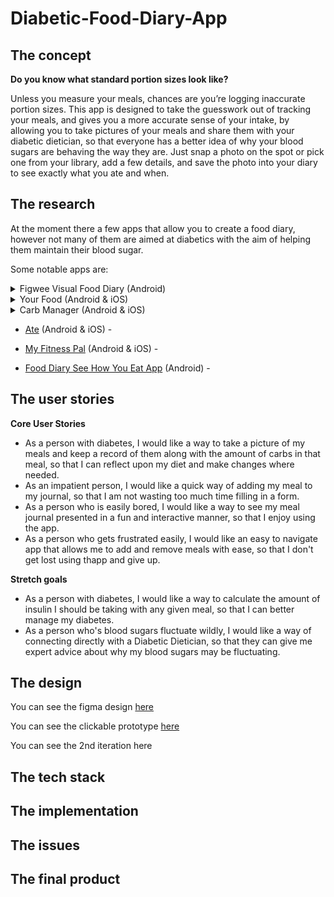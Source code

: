 # Diabetic-Food-Diary-App

## The concept

**Do you know what standard portion sizes look like?** 

Unless you measure your meals, chances are you’re logging inaccurate portion sizes. This app is designed to take the guesswork out of tracking your meals, and gives you a more accurate sense of your intake, by allowing you to take pictures of your meals and share them with your diabetic dietician, so that everyone has a better idea of why your blood sugars are behaving the way they are. Just snap a photo on the spot or pick one from your library, add a few details, and save the photo into your diary to see exactly what you ate and when. 

## The research

At the moment there a few apps that allow you to create a food diary, however not many of them are aimed at diabetics with the aim of helping them maintain their blood sugar. 

Some notable apps are:

<details><summary>Figwee Visual Food Diary (Android)</summary>
<br>
This app is no longer available on newer devices as it was made for older versions of android.

</details>    
<details><summary>Your Food (Android & iOS)</summary>
<br>
Your Food Journal offers tips and insights as you keep logging what you eat to help you make more informed decisions each day. It can:
<br>
<br>    

- Help easily track your meals and water each day    
- Log journal entries and help set goals as you better plan ahead
- See insights as you log your meals and water to help you make decisions
- Get notifications throughout the day

![image](https://user-images.githubusercontent.com/101563800/233860680-cb11e6d1-ad19-465c-836d-7788c862d6cc.png)

**Thoughts on the app**
    
- Simple colour coded design
- Titles at the top of the page
- The form for adding a food to the diary is simple
- Meal type Breakfast, Lunch, Dinner, Snack, Dessert option
- Large colourful buttons
- Tips to stay hydrated are bright and easy to read 
    
Here's a [link](https://apps.apple.com/us/app/your-food-journal/id1526909269) to the app    

    
</details>

<details><summary>Carb Manager (Android & iOS)</summary>

Carb Manager is an app that allows the user to count the amount of carbs and macros in their meal and take accountability for thier diet goals. It is designed to present data to the user in a visual format so that it makes it easier for them to stay on track with thier health goals, whether that's to lose weight, manage a long standing condition or just eat healthier.

**Thoughts on the app**

- 

Here's a [link](https://www.carbmanager.com/) to the app    
 
</details>

- [Ate](https://youate.com/) (Android & iOS) - 

- [My Fitness Pal](https://www.myfitnesspal.com/) (Android & iOS) - 

- [Food Diary See How You Eat App](https://play.google.com/store/apps/details?id=fi.seehowyoueat.shye&hl=en_GB&gl=US&pli=1) (Android) -

    
## The user stories

**Core User Stories**

- As a person with diabetes, I would like a way to take a picture of my meals and keep a record of them along with the amount of carbs in that meal, so that I can reflect upon my diet and make changes where needed.
- As an impatient person, I would like a quick way of adding my meal to my journal, so that I am not wasting too much time filling in a form.
- As a person who is easily bored, I would like a way to see my meal journal presented in a fun and interactive manner, so that I enjoy using the app.
- As a person who gets frustrated easily, I would like an easy to navigate app that allows me to add and remove meals with ease, so that I don't get lost using thapp and give up.

**Stretch goals**

- As a person with diabetes, I would like a way to calculate the amount of insulin I should be taking with any given meal, so that I can better manage my diabetes.
- As a person who's blood sugars fluctuate wildly, I would like a way of connecting directly with a Diabetic Dietician, so that they can give me expert advice about why my blood sugars may be fluctuating. 


## The design

You can see the figma design [here](https://www.figma.com/file/Hc4Rva1BAPqCRNWheJLpkS/Diabetic-Food-Diary?type=design&node-id=0%3A1&t=18RCqSOFbAqbQJRH-1)

You can see the clickable prototype [here](https://www.figma.com/proto/Hc4Rva1BAPqCRNWheJLpkS/Diabetic-Food-Diary?type=design&node-id=4-340&scaling=scale-down&page-id=0%3A1&starting-point-node-id=4%3A340)

You can see the 2nd iteration here

## The tech stack

## The implementation

## The issues

## The final product
